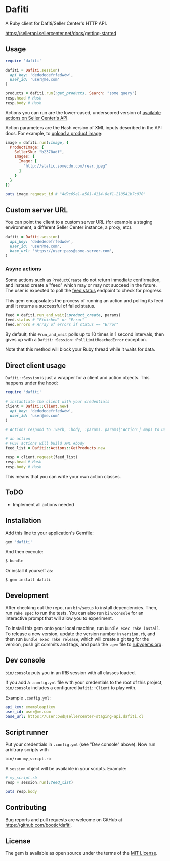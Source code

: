# Dafiti

A Ruby client for Dafiti/Seller Center's HTTP API.

https://sellerapi.sellercenter.net/docs/getting-started

## Usage

```ruby
require 'dafiti'

dafiti = Dafiti.session(
  api_key: 'dedededefrfedwdw',
  user_id: 'user@me.com'
)

products = dafiti.run(:get_products, Search: "some query")
resp.head # Hash
resp.body # Hash
```

Actions you can run are the lower-cased, underscored version of [available actions on Seller Center's API](https://sellerapi.sellercenter.net/docs/getproducts).

Action parameters are the Hash version of XML inputs described in the API docs. For example, to [upload a product image](https://sellerapi.sellercenter.net/docs/image):

```ruby
image = dafiti.run(:image, {
  ProductImage: {
    SellerSku: "b2378adf",
    Images: {
      Image: [
        "http://static.somecdn.com/rear.jpeg"
      ]
    }
  }
})

puts image.request_id # "4d9c69e1-a581-4114-8ef1-210541b7c070"
```

## Custom server URL

You can point the client to a custom server URL (for example a staging environment, a different Seller Center instance, a proxy, etc).

```ruby
dafiti = Dafiti.session(
  api_key: 'dedededefrfedwdw',
  user_id: 'user@me.com',
  base_url: 'https://user:pass@some-server.com',
)
```

### Async actions

Some actions such as `ProductCreate` do not return inmediate confirmation, and instead create a "feed" which may or may not succeed in the future.
The user is expected to poll the [feed status](https://sellerapi.sellercenter.net/docs/feedstatus) endpoint to check for progress.

This gem encapsulates the process of running an action and polling its feed until it returns a successful of failed status.

```ruby
feed = dafiti.run_and_wait(:product_create, params)
feed.status # "Finished" or "Error"
feed.errors # Array of errors if status == "Error"
```

By default, this `#run_and_wait` polls up to 10 times in 1 second intervals, then gives up with a `Dafiti::Session::PollLimitReachedError` exception.

Note that this method will block your Ruby thread while it waits for data.


## Direct client usage

`Dafiti::Session` is just a wrapper for a client and action objects. This happens under the hood:

```ruby
require 'dafiti'

# instantiate the client with your credentials
client = Dafiti::Client.new(
  api_key: 'dedededefrfedwdw',
  user_id: 'user@me.com'
)

# Actions respond to :verb, :body, :params. params['Action'] maps to Dafiti's available actions.

# an action
# POST actions will build XML #body
feed_list = Dafiti::Actions::GetProducts.new

resp = client.request(feed_list)
resp.head # Hash
resp.body # Hash
```

This means that you can write your own action classes.

## ToDO

* Implement all actions needed

## Installation

Add this line to your application's Gemfile:

```ruby
gem 'dafiti'
```

And then execute:

    $ bundle

Or install it yourself as:

    $ gem install dafiti

## Development

After checking out the repo, run `bin/setup` to install dependencies. Then, run `rake spec` to run the tests. You can also run `bin/console` for an interactive prompt that will allow you to experiment.

To install this gem onto your local machine, run `bundle exec rake install`. To release a new version, update the version number in `version.rb`, and then run `bundle exec rake release`, which will create a git tag for the version, push git commits and tags, and push the `.gem` file to [rubygems.org](https://rubygems.org).

## Dev console

`bin/console` puts you in an IRB session with all classes loaded.

If you add a `.config.yml` file with your credentials to the root of this project, `bin/console` includes a configured `Dafiti::Client` to play with.

Example `.config.yml`:

```yaml
api_key: exampleapikey
user_id: user@me.com
base_url: https://user:pwd@sellercenter-staging-api.dafiti.cl
```

## Script runner

Put your credentials in `.config.yml` (see "Dev console" above). Now run arbitrary scripts with

```
bin/run my_script.rb
```

A `session` object will be available in your scripts. Example:

```ruby
# my_script.rb
resp = session.run(:feed_list)

puts resp.body
```

## Contributing

Bug reports and pull requests are welcome on GitHub at https://github.com/bootic/dafiti.

## License

The gem is available as open source under the terms of the [MIT License](https://opensource.org/licenses/MIT).
